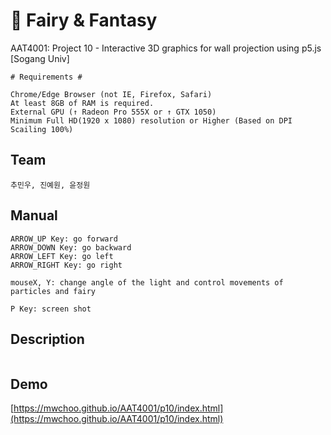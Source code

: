 # :crystal_ball: Fairy & Fantasy
AAT4001: Project 10 - Interactive 3D graphics for wall projection using p5.js [Sogang Univ]

```
# Requirements #

Chrome/Edge Browser (not IE, Firefox, Safari)
At least 8GB of RAM is required.
External GPU (↑ Radeon Pro 555X or ↑ GTX 1050)
Minimum Full HD(1920 x 1080) resolution or Higher (Based on DPI Scailing 100%)
```

## Team
```
추민우, 진예원, 윤정원
```

## Manual
```
ARROW_UP Key: go forward
ARROW_DOWN Key: go backward
ARROW_LEFT Key: go left
ARROW_RIGHT Key: go right

mouseX, Y: change angle of the light and control movements of particles and fairy

P Key: screen shot
```

## Description
```

```

## Demo
[https://mwchoo.github.io/AAT4001/p10/index.html](https://mwchoo.github.io/AAT4001/p10/index.html)
